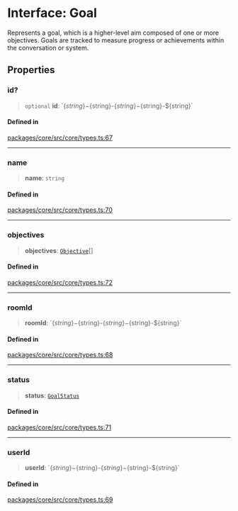# Interface: Goal

Represents a goal, which is a higher-level aim composed of one or more objectives. Goals are tracked to measure progress or achievements within the conversation or system.

## Properties

### id?

> `optional` **id**: \`$\{string\}-$\{string\}-$\{string\}-$\{string\}-$\{string\}\`

#### Defined in

[packages/core/src/core/types.ts:67](https://github.com/ai16z/eliza/blob/main/packages/core/src/core/types.ts#L67)

***

### name

> **name**: `string`

#### Defined in

[packages/core/src/core/types.ts:70](https://github.com/ai16z/eliza/blob/main/packages/core/src/core/types.ts#L70)

***

### objectives

> **objectives**: [`Objective`](Objective.md)[]

#### Defined in

[packages/core/src/core/types.ts:72](https://github.com/ai16z/eliza/blob/main/packages/core/src/core/types.ts#L72)

***

### roomId

> **roomId**: \`$\{string\}-$\{string\}-$\{string\}-$\{string\}-$\{string\}\`

#### Defined in

[packages/core/src/core/types.ts:68](https://github.com/ai16z/eliza/blob/main/packages/core/src/core/types.ts#L68)

***

### status

> **status**: [`GoalStatus`](../enumerations/GoalStatus.md)

#### Defined in

[packages/core/src/core/types.ts:71](https://github.com/ai16z/eliza/blob/main/packages/core/src/core/types.ts#L71)

***

### userId

> **userId**: \`$\{string\}-$\{string\}-$\{string\}-$\{string\}-$\{string\}\`

#### Defined in

[packages/core/src/core/types.ts:69](https://github.com/ai16z/eliza/blob/main/packages/core/src/core/types.ts#L69)
